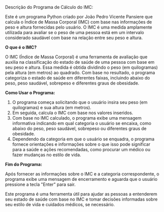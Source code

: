 Descrição do Programa de Cálculo do IMC:

Este é um programa Python criado por João Pedro Vicente Pansiere que calcula o Índice de Massa Corporal (IMC) com base nas informações de peso e altura fornecidas pelo usuário. O IMC é uma medida amplamente utilizada para avaliar se o peso de uma pessoa está em um intervalo considerado saudável com base na relação entre seu peso e altura.

**O que é o IMC?**

O IMC (Índice de Massa Corporal) é uma ferramenta de avaliação que auxilia na classificação do estado de saúde de uma pessoa com base em seu peso e altura. Essa medida é obtida dividindo o peso (em quilogramas) pela altura (em metros) ao quadrado. Com base no resultado, o programa categoriza o estado de saúde em diferentes faixas, incluindo abaixo do peso, peso saudável, sobrepeso e diferentes graus de obesidade.

**Como Usar o Programa:**

1. O programa começa solicitando que o usuário insira seu peso (em quilogramas) e sua altura (em metros).
2. Em seguida, calcula o IMC com base nos valores inseridos.
3. Com base no IMC calculado, o programa exibe uma mensagem informativa indicando em qual categoria o usuário se encaixa, como abaixo do peso, peso saudável, sobrepeso ou diferentes graus de obesidade.
4. Dependendo da categoria em que o usuário se enquadra, o programa fornece orientações e informações sobre o que isso pode significar para a saúde e ações recomendadas, como procurar um médico ou fazer mudanças no estilo de vida.

**Fim do Programa:**

Após fornecer as informações sobre o IMC e a categoria correspondente, o programa exibe uma mensagem de encerramento e aguarda que o usuário pressione a tecla "Enter" para sair.

Este programa é uma ferramenta útil para ajudar as pessoas a entenderem seu estado de saúde com base no IMC e tomar decisões informadas sobre seu estilo de vida e cuidados médicos, se necessário.
